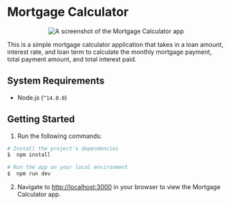 # Mortgage Calculator

<p align="center">
  <img src="https://github.com/jennyychaa/mortgage-calculator/assets/16579792/bd11e831-c7d4-4d47-b011-5ed7271f0079" alt="A screenshot of the Mortgage Calculator app" />
</p>  

This is a simple mortgage calculator application that takes in a loan amount, interest rate, and loan term to calculate the monthly mortgage payment, total payment amount, and total interest paid.

## System Requirements

- Node.js (`^14.0.0`)

## Getting Started

1. Run the following commands:

```bash
# Install the project's dependencies
$  npm install

# Run the app on your local environment
$  npm run dev
```

2. Navigate to [http://localhost:3000](http://localhost:3000) in your browser to view the Mortgage Calculator app.
